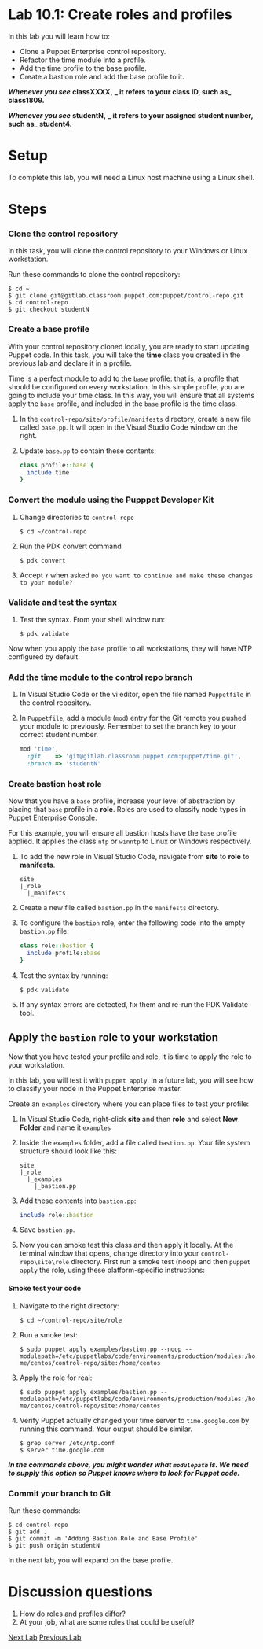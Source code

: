 # Lab 10.1: Create roles and profiles

In this lab you will learn how to:

* Clone a Puppet Enterprise control repository.
* Refactor the time module into a profile.
* Add the time profile to the base profile.
* Create a bastion role and add the base profile to it.

**_Whenever you see_** **classXXXX,** **_ it refers to your class ID, such as_** **class1809.**

**_Whenever you see_** **studentN,** **_ it refers to your assigned student number, such as_** **student4.**

# Setup

To complete this lab, you will need a Linux host machine using a Linux shell.

# Steps

### Clone the control repository

In this task, you will clone the control repository to your Windows or Linux workstation.

Run these commands to clone the control repository:

   ```
   $ cd ~
   $ git clone git@gitlab.classroom.puppet.com:puppet/control-repo.git
   $ cd control-repo
   $ git checkout studentN
```

### Create a base profile

With your control repository cloned locally, you are ready to start updating Puppet code. In this task, you will take the **time** class you created in the previous lab and declare it in a profile.

Time is a perfect module to add to the `base` profile: that is, a profile that should be configured on every workstation. In this simple profile, you are going to include your time class. In this way, you will ensure that all systems apply the `base` profile, and included in the `base` profile is the time class.

1. In the `control-repo/site/profile/manifests` directory, create a new file called `base.pp`. It will open in the Visual Studio Code window on the right. 
1. Update `base.pp` to contain these contents:

    ```ruby
    class profile::base {
      include time
    }
    ```

### Convert the module using the Pupppet Developer Kit

1. Change directories to `control-repo`
    
    ```$ cd ~/control-repo```

1. Run the PDK convert command

    ```$ pdk convert```

1. Accept `Y` when asked `Do you want to continue and make these changes to your module?`

### Validate and test the syntax

1. Test the syntax. From your shell window run:

    ```$ pdk validate```

Now when you apply the `base` profile to all workstations, they will have NTP configured by default.

### Add the time module to the control repo branch

1. In Visual Studio Code or the vi editor, open the file named `Puppetfile` in the control repository.
1. In `Puppetfile`, add a module (`mod`) entry for the Git remote you pushed your module to previously. Remember to set the `branch` key to your correct student number.

    ```ruby
    mod 'time',
      :git    => 'git@gitlab.classroom.puppet.com:puppet/time.git',
      :branch => 'studentN'
    ```

### Create bastion host role

Now that you have a `base` profile, increase your level of abstraction by placing that `base` profile in a **role**. Roles are used to classify node types in Puppet Enterprise Console.

For this example, you will ensure all bastion hosts have the `base` profile applied. It applies the class `ntp` or `winntp` to Linux or Windows respectively.

1. To add the new role in Visual Studio Code, navigate from **site** to **role** to **manifests**.

    ```
    site
    |_role
      |_manifests
    ```

1. Create a new file called `bastion.pp` in the `manifests` directory.

1. To configure the `bastion` role, enter the following code into the empty `bastion.pp` file:

    ```ruby
    class role::bastion {
      include profile::base
    }
    ```

1. Test the syntax by running:

    ```$ pdk validate```

1. If any syntax errors are detected, fix them and re-run the PDK Validate tool.

## Apply the `bastion` role to your workstation

Now that you have tested your profile and role, it is time to apply the role to your workstation. 

In this lab, you will test it with `puppet apply`. In a future lab, you will see how to classify your node in the Puppet Enterprise master.

Create an `examples` directory where you can place files to test your profile:

1. In Visual Studio Code, right-click **site** and then **role** and select **New Folder** and name it `examples`
1. Inside the `examples` folder, add a file called `bastion.pp`. Your file system structure should look like this:

    ```
    site
    |_role
      |_examples
        |_bastion.pp
    ```

1. Add these contents into `bastion.pp`:

    ```ruby
    include role::bastion
    ```

1. Save `bastion.pp`.

1. Now you can smoke test this class and then apply it locally. At the terminal window that opens, change directory into your `control-repo\site\role` directory. First run a smoke test (noop) and then `puppet apply` the role, using these platform-specific instructions:

#### Smoke test your code

1. Navigate to the right directory:

    ```$ cd ~/control-repo/site/role```

1. Run a smoke test:

    ```$ sudo puppet apply examples/bastion.pp --noop --modulepath=/etc/puppetlabs/code/environments/production/modules:/home/centos/control-repo/site:/home/centos```

1. Apply the role for real:

    ```$ sudo puppet apply examples/bastion.pp --modulepath=/etc/puppetlabs/code/environments/production/modules:/home/centos/control-repo/site:/home/centos```

1. Verify Puppet actually changed your time server to `time.google.com` by running this command. Your output should be similar.

    ```
    $ grep server /etc/ntp.conf
    $ server time.google.com
    ```

**_In the commands above, you might wonder what `modulepath` is. We need to supply this option so Puppet knows where to look for Puppet code._**

### Commit your branch to Git

Run these commands:

```
$ cd control-repo
$ git add .
$ git commit -m 'Adding Bastion Role and Base Profile'
$ git push origin studentN
```

In the next lab, you will expand on the base profile.

# Discussion questions

1. How do roles and profiles differ?
1. At your job, what are some roles that could be useful?

[Next Lab](../lab-12.1-Expand-initial-roles-and-profiles)     [Previous Lab](../lab-9.1-Test-module-syntax-and-style)